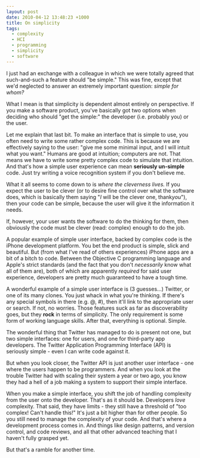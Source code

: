 ```yaml
--- 
layout: post
date: 2010-04-12 13:48:23 +1000
title: On simplicity
tags: 
  - complexity
  - HCI
  - programming
  - simplicity
  - software
---
```

I just had an exchange with a colleague in which we were totally agreed that such-and-such a feature should "be simple." This was fine, except that we'd neglected to answer an extremely important question: <em>simple for whom?</em>



What I mean is that simplicity is dependent almost entirely on perspective. If you make a software product, you've basically got two options when deciding who should "get the simple:" the developer (i.e. probably you) or the user.



Let me explain that last bit. To make an interface that is simple to use, you often need to write some rather complex code. This is because we are effectively saying to the user: "give me some minimal input, and I will intuit what you want." Humans are good at intuition; computers are not. That means we have to write some pretty complex code to simulate that intuition. And that's how a simple user experience can mean <strong>seriously un-simple</strong> code. Just try writing a voice recognition system if you don't believe me.



What it all seems to come down to is <em>where the cleverness lives.</em> If you expect the user to be clever (or to desire fine control over what the software does, which is basically them saying "<em>I</em> will be the clever one, thank<em>you</em>"), then your code can be simple, because the user will give it the information it needs.



If,  however, your user wants the software to do the thinking for them, then obviously the code must be clever (read: complex) enough to do the job.



A popular example of simple user interface, backed by complex code is the iPhone development platform. You bet the end product is simple, slick and beautiful. But (from what I've read of others experiences) iPhone apps are a bit of a bitch to code. Between the Objective C programming language and Apple's strict standards (and the fact that you don't <em>necessarily</em> know what all of them are), both of which are apparently <em>required</em> for said user experience, developers are pretty much guaranteed to have a tough time.



A wonderful example of a simple user interface is (3 guesses...) Twitter, or one of its many clones. You just whack in what you're thinking. If there's any special symbols in there (e.g. @, #), then it'll link to the appropriate user or search. If not, no worries. Those features suck as far as discoverability goes, but they <strong>rock</strong> in terms of simplicity. The only requirement is some form of working language skills. After that, everything is optional. Simple.



The wonderful thing that Twitter has managed to do is present not one, but two simple interfaces: one for users, and one for third-party app developers. The Twitter Application Programming Interface (API) is seriously simple - even I can write code against it.



But when you look closer, the Twitter API is just another user interface - one where the users happen to be programmers. And when you look at the trouble Twitter had with scaling their system a year or two ago, you know they had a hell of a job making a system to support their simple interface.



When you make a simple interface, you shift the job of handling complexity from the user onto the developer. That's as it should be. Developers <em>love</em> complexity. That said, they have limits - they still have a threshold of "too complex! Can't handle this!" It's just a bit higher than for other people.  So you still need to manage the complexity of your code. And that's where a development process comes in. And things like design patterns, and version control, and code reviews, and all that other advanced teaching that I haven't fully grasped yet.



But that's a ramble for another time.
